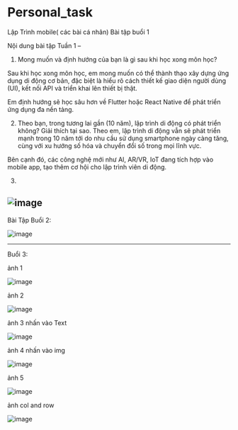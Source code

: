 # Personal_task
Lập Trình mobile( các bài cá nhân)
Bài tập buổi 1


Nội dung bài tập Tuần 1 –


1. Mong muốn và định hướng của bạn là gì sau khi học xong môn học?

   
Sau khi học xong môn học, em mong muốn có thể thành thạo xây dựng ứng dụng di động cơ bản, đặc biệt là hiểu rõ cách thiết kế giao diện người dùng (UI), 
kết nối API và triển khai lên thiết bị thật.


Em định hướng sẽ học sâu hơn về Flutter hoặc React Native để phát triển ứng dụng đa nền tảng.

2. Theo bạn, trong tương lai gần (10 năm), lập trình di động có phát triển không? Giải thích tại sao.
Theo em, lập trình di động vẫn sẽ phát triển mạnh trong 10 năm tới do nhu cầu sử dụng smartphone ngày càng tăng, cùng với xu hướng số hóa và chuyển đổi số trong mọi lĩnh vực.


Bên cạnh đó, các công nghệ mới như AI, AR/VR, IoT đang tích hợp vào mobile app, tạo thêm cơ hội cho lập trình viên di động.

3.
![image](https://github.com/user-attachments/assets/d3e3ba7c-36c4-4a7a-8d36-5aea211566c0)
-------------------------------------------------------------------------------------------------------------------------------------------------------------------------------------------------------

Bài Tập Buổi 2:

![image](https://github.com/user-attachments/assets/64c24c89-c7e0-4868-ad09-f5e7b4f193cf)


-------------------------------------------------------------------------------------------------------------------------------------------------------------------------------------------------------
Buổi 3:


ảnh 1


![image](https://github.com/user-attachments/assets/2275babc-b95e-4eb2-a921-48c84a8a2fac)


ảnh 2


![image](https://github.com/user-attachments/assets/c40bdb1a-9908-4bf5-94e1-13a9fa5dba34)


ảnh 3 nhấn vào Text


![image](https://github.com/user-attachments/assets/84f00a6c-b49a-47de-849a-11d543c9c469)


ảnh 4 nhấn vào img


![image](https://github.com/user-attachments/assets/c4525af5-6fde-48c2-a828-3c197cdd3616)


ảnh 5


![image](https://github.com/user-attachments/assets/2093c8aa-c7d1-4b13-a9dd-0590aebda719)



ảnh col and row


![image](https://github.com/user-attachments/assets/b26ee57e-25b0-47a3-9997-1085cb26e160)

